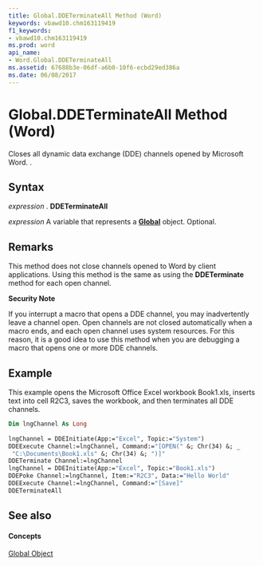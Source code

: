 ```yaml
---
title: Global.DDETerminateAll Method (Word)
keywords: vbawd10.chm163119419
f1_keywords:
- vbawd10.chm163119419
ms.prod: word
api_name:
- Word.Global.DDETerminateAll
ms.assetid: 67688b3e-06df-a6b0-10f6-ecbd29ed386a
ms.date: 06/08/2017
---
```



# Global.DDETerminateAll Method (Word)

Closes all dynamic data exchange (DDE) channels opened by Microsoft Word. .


## Syntax

 _expression_ . **DDETerminateAll**

 _expression_ A variable that represents a **[Global](global-object-word.md)** object. Optional.


## Remarks

This method does not close channels opened to Word by client applications. Using this method is the same as using the  **DDETerminate** method for each open channel.


 **Security Note**  



If you interrupt a macro that opens a DDE channel, you may inadvertently leave a channel open. Open channels are not closed automatically when a macro ends, and each open channel uses system resources. For this reason, it is a good idea to use this method when you are debugging a macro that opens one or more DDE channels.


## Example

This example opens the Microsoft Office Excel workbook Book1.xls, inserts text into cell R2C3, saves the workbook, and then terminates all DDE channels.


```vb
Dim lngChannel As Long 
 
lngChannel = DDEInitiate(App:="Excel", Topic:="System") 
DDEExecute Channel:=lngChannel, Command:="[OPEN(" &; Chr(34) &; _ 
 "C:\Documents\Book1.xls" &; Chr(34) &; ")]" 
DDETerminate Channel:=lngChannel 
lngChannel = DDEInitiate(App:="Excel", Topic:="Book1.xls") 
DDEPoke Channel:=lngChannel, Item:="R2C3", Data:="Hello World" 
DDEExecute Channel:=lngChannel, Command:="[Save]" 
DDETerminateAll
```


## See also


#### Concepts


[Global Object](global-object-word.md)

